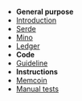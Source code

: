- **General purpose**
- [Introduction](introduction.md)
- [Serde](serde.md)
- [Mino](mino.md)
- [Ledger](ledger.md)
- **Code**
- [Guideline](guideline.md)
- **Instructions**
- [Memcoin](memcoin.md)
- [Manual tests](manual_tests.md)